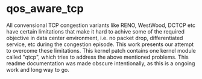 # qos_aware_tcp
All convensional TCP congestion variants like RENO, WestWood, DCTCP etc have certain limitations that make it hard to 
achive some of the required objective in data center environment, i.e. no packet drop, differentiated service, etc during the congestion episode. This work presents our attempt to overcome these limitations. This kernel patch contains one kernel module called "qtcp", which tries to address the above mentioned problems. This readme documentation was made obscure intentionally, as this is a ongoing work and long way to go.

